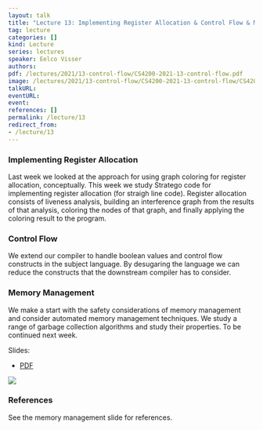 ```yaml
---
layout: talk
title: "Lecture 13: Implementing Register Allocation & Control Flow & Memory Management"
tag: lecture
categories: []
kind: Lecture
series: lectures
speaker: Eelco Visser
authors:
pdf: /lectures/2021/13-control-flow/CS4200-2021-13-control-flow.pdf
image: /lectures/2021/13-control-flow/CS4200-2021-13-control-flow/CS4200-2021-13-control-flow.011.png
talkURL:
eventURL:
event:
references: []
permalink: /lecture/13
redirect_from:
- /lecture/13
---
```


### Implementing Register Allocation

Last week we looked at the approach for using graph coloring for register allocation, conceptually.
This week we study Stratego code for implementing register allocation (for straigh line code).
Register allocation consists of liveness analysis, building an interference graph from the results of that analysis, coloring the nodes of that graph, and finally applying the coloring result to the program.

### Control Flow

We extend our compiler to handle boolean values and control flow constructs in the subject language.
By desugaring the language we can reduce the constructs that the downstream compiler has to consider.

### Memory Management

We make a start with the safety considerations of memory management and consider automated memory management techniques.
We study a range of garbage collection algorithms and study their properties.
To be continued next week.

Slides:
- [PDF](/2021/lectures/2021/13-control-flow/CS4200-2021-13-memory-management.pdf)

<img src="/2021/lectures/2021/13-control-flow/CS4200-2021-13-memory-management/CS4200-2021-13-memory-management.022.png" class="border border-dark" />

### References

See the memory management slide for references.



<!-- In this lecture we study further code generation techniques.

### Calling Conventions

We first study functions in ChocoPy and the operational semantics rules that define their meaning.
Then we look at activation records, what motivates their existence, and how they are used to implement function calls.
We reconstruct the RISC-V calling convention described in the ChocoPy language implementation guide, looking in detail at the implementation of an example caller and callee.

### Dynamic Rewrite Rules

In the second part of the lecture, we study dynamic rewrite rules in Stratego, which can be used to define context-sensitive transformations. We look at examples for keeping track of stack offsets, and mapping variables to their offsets. See the paper by Bravenboer et al. (2006) for more information about dynamic rules.

-->
